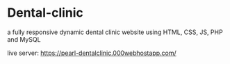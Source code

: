 # Dental-clinic
a fully responsive dynamic dental clinic website using HTML, CSS, JS, PHP and MySQL

live server: https://pearl-dentalclinic.000webhostapp.com/
